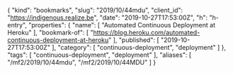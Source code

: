 {
  "kind": "bookmarks",
  "slug": "2019/10/44mdu",
  "client_id": "https://indigenous.realize.be",
  "date": "2019-10-27T17:53:00Z",
  "h": "h-entry",
  "properties": {
    "name": [
      "Automated Continuous Deployment at Heroku"
    ],
    "bookmark-of": [
      "https://blog.heroku.com/automated-continuous-deployment-at-heroku"
    ],
    "published": [
      "2019-10-27T17:53:00Z"
    ],
    "category": [
      "continuous-deployment",
      "deployment"
    ]
  },
  "tags": [
    "continuous-deployment",
    "deployment"
  ],
  "aliases": [
    "/mf2/2019/10/44mdu",
    "/mf2/2019/10/44MDU"
  ]
}
